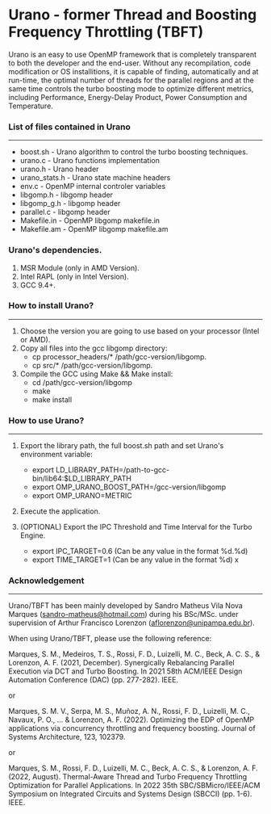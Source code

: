 # Urano - former Thread and Boosting Frequency Throttling (TBFT)

Urano is an easy to use OpenMP framework that is completely transparent to both the developer and the end-user. Without any recompilation, code modification or OS installitions, it is capable of finding, automatically and at run-time, the optimal number of threads for the parallel regions and at the same time controls the turbo boosting mode to optimize different metrics, including Performance, Energy-Delay Product, Power Consumption and Temperature. 

### List of files contained in Urano
---

* boost.sh              -  Urano algorithm to control the turbo boosting techniques.
* urano.c               -  Urano functions implementation
* urano.h               -  Urano header
* urano_stats.h         -  Urano state machine headers
* env.c                 -  OpenMP internal controler variables
* libgomp.h             -  libgomp header
* libgomp_g.h           -  libgomp header
* parallel.c            -  libgomp header
* Makefile.in           -  OpenMP libgomp makefile.in
* Makefile.am           -  OpenMP libgomp makefile.am


### Urano's dependencies.

1. MSR Module (only in AMD Version).
2. Intel RAPL (only in Intel Version).
3. GCC 9.4+.

### How to install Urano?
---

1. Choose the version you are going to use based on your processor (Intel or AMD).
2. Copy all files into the gcc libgomp directory:
      - cp processor_headers/* /path/gcc-version/libgomp.
      - cp src/* /path/gcc-version/libgomp.
3. Compile the GCC using Make && Make install:
      - cd /path/gcc-version/libgomp
      - make
      - make install


### How to use Urano?
---

1. Export the library path, the full boost.sh path and set Urano's environment variable:
      - export LD_LIBRARY_PATH=/path-to-gcc-bin/lib64:$LD_LIBRARY_PATH
      - export OMP_URANO_BOOST_PATH=/gcc-version/libgomp
      - export OMP_URANO=METRIC
      
2. Execute the application.

3. (OPTIONAL) Export the IPC Threshold and Time Interval for the Turbo Engine.
      - export IPC_TARGET=0.6 (Can be any value in the format %d.%d)
      - export TIME_TARGET=1 (Can be any value in the format %d)
x
### Acknowledgement
---

Urano/TBFT has been mainly developed by Sandro Matheus Vila Nova Marques (sandro-matheus@hotmail.com) during his BSc/MSc. under supervision of Arthur Francisco Lorenzon (aflorenzon@unipampa.edu.br).

When using Urano/TBFT, please use the following reference:

Marques, S. M., Medeiros, T. S., Rossi, F. D., Luizelli, M. C., Beck, A. C. S., & Lorenzon, A. F. (2021, December). Synergically Rebalancing Parallel Execution via DCT and Turbo Boosting. In 2021 58th ACM/IEEE Design Automation Conference (DAC) (pp. 277-282). IEEE.

or

Marques, S. M. V., Serpa, M. S., Muñoz, A. N., Rossi, F. D., Luizelli, M. C., Navaux, P. O., ... & Lorenzon, A. F. (2022). Optimizing the EDP of OpenMP applications via concurrency throttling and frequency boosting. Journal of Systems Architecture, 123, 102379.

or 

Marques, S. M., Rossi, F. D., Luizelli, M. C., Beck, A. C. S., & Lorenzon, A. F. (2022, August). Thermal-Aware Thread and Turbo Frequency Throttling Optimization for Parallel Applications. In 2022 35th SBC/SBMicro/IEEE/ACM Symposium on Integrated Circuits and Systems Design (SBCCI) (pp. 1-6). IEEE.


